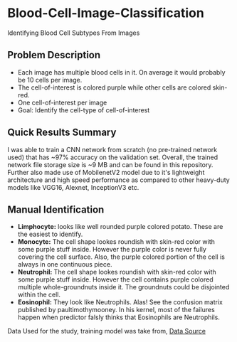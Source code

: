 # Blood-Cell-Image-Classification
Identifying Blood Cell Subtypes From Images

## Problem Description
- Each image has multiple blood cells in it. On average it would probably be 10 cells per image.
- The cell-of-interest is colored purple while other cells are colored skin-red.
- One cell-of-interest per image
- Goal: Identify the cell-type of cell-of-interest

## Quick Results Summary
I was able to train a CNN network from scratch (no pre-trained network used) that has ~97% accuracy on the validation set. Overall, the trained network file storage size is ~9 MB and can be found in this repository. Further also made use of MobilenetV2 model due to it's lightweight architecture and high speed performance as compared to other heavy-duty models like VGG16, Alexnet, InceptionV3 etc.

## Manual Identification
- **Limphocyte:** looks like well rounded purple colored potato. These are the easiest to identify.
- **Monocyte:** The cell shape lookes roundish with skin-red color with some purple stuff inside. However the purple color is never fully covering the cell surface. Also, the purple colored portion of the cell is always in one continuous piece.
- **Neutrophil:** The cell shape lookes roundish with skin-red color with some purple stuff inside. However the cell contains purple colored multiple whole-groundnuts inside it. The groundnuts could be disjointed within the cell.
- **Eosinophil:** They look like Neutrophils. Alas! See the confusion matrix published by paultimothymooney. In his kernel, most of the failures happen when predictor falsly thinks that Eosinophils are Neutrophils.

Data Used for the study, training model was take from, [Data Source](https://github.com/Shenggan/BCCD_Dataset)
